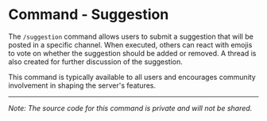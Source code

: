 # Command - Suggestion

The `/suggestion` command allows users to submit a suggestion that will be posted in a specific channel. When executed, others can react with emojis to vote on whether the suggestion should be added or removed. A thread is also created for further discussion of the suggestion.

This command is typically available to all users and encourages community involvement in shaping the server's features.

---

*Note: The source code for this command is private and will not be shared.*

